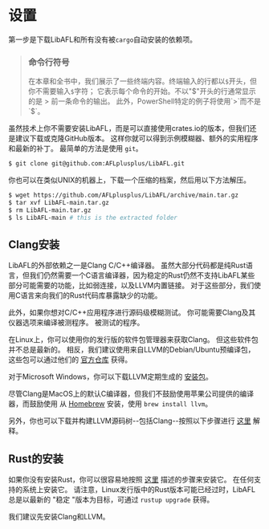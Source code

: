 # 设置

第一步是下载LibAFL和所有没有被`cargo`自动安装的依赖项。

> ### 命令行符号
>
> 在本章和全书中，我们展示了一些终端内容。终端输入的行都以`$`开头，但你不需要输入`$`字符；
> 它表示每个命令的开始。不以"$"开头的行通常显示的是 > 前一条命令的输出。
> 此外，PowerShell特定的例子将使用`>`而不是`$`。

虽然技术上你不需要安装LibAFL，而是可以直接使用crates.io的版本，但我们还是建议下载或克隆GitHub版本。
这样你就可以得到示例模糊器、额外的实用程序和最新的补丁。
最简单的方法是使用 `git`。

```sh
$ git clone git@github.com:AFLplusplus/LibAFL.git
```

你也可以在类似UNIX的机器上，下载一个压缩的档案，然后用以下方法解压。

```sh
$ wget https://github.com/AFLplusplus/LibAFL/archive/main.tar.gz
$ tar xvf LibAFL-main.tar.gz
$ rm LibAFL-main.tar.gz
$ ls LibAFL-main # this is the extracted folder
```

## Clang安装

LibAFL的外部依赖之一是Clang C/C++编译器。
虽然大部分代码都是纯Rust语言，但我们仍然需要一个C语言编译器，因为稳定的Rust仍然不支持LibAFL某些部分可能需要的功能，比如弱连接，以及LLVM内置链接。
对于这些部分，我们使用C语言来向我们的Rust代码库暴露缺少的功能。

此外，如果你想对C/C++应用程序进行源码级模糊测试。
你可能需要Clang及其仪器选项来编译被测程序。
被测试的程序。

在Linux上，你可以使用你的发行版的软件包管理器来获取Clang。
但这些软件包并不总是最新的。
相反，我们建议使用来自LLVM的Debian/Ubuntu预编译包，这些包可以通过他们的 [官方仓库](https://apt.llvm.org/) 获得。

对于Microsoft Windows，你可以下载LLVM定期生成的 [安装包](https://llvm.org/builds/)。

尽管Clang是MacOS上的默认C编译器，但我们不鼓励使用苹果公司提供的编译器，而鼓励使用
从 [Homebrew](https://brew.sh/) 安装，使用 `brew install llvm`。

另外，你也可以下载并构建LLVM源码树--包括Clang--按照以下步骤进行
[这里](https://clang.llvm.org/get_started.html) 解释。

## Rust的安装

如果你没有安装Rust，你可以很容易地按照 [这里](https://www.rust-lang.org/tools/install) 描述的步骤来安装它。
在任何支持的系统上安装它。
请注意，Linux发行版中的Rust版本可能已经过时，LibAFL总是以最新的 "稳定 "版本为目标，可通过 `rustup upgrade` 获得。

我们建议先安装Clang和LLVM。

